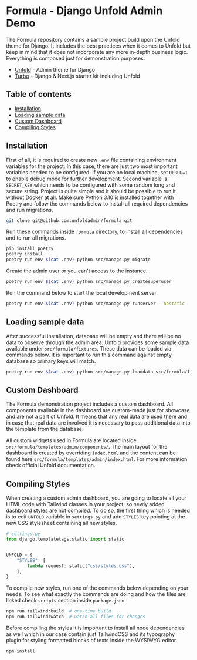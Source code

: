 # Formula - Django Unfold Admin Demo <!-- omit from toc -->

The Formula repository contains a sample project build upon the Unfold theme for Django. It includes the best practices when it comes to Unfold but keep in mind that it does not incorporate any more in-depth business logic. Everything is composed just for demonstration purposes.

- [Unfold](https://github.com/unfoldadmin/django-unfold) - Admin theme for Django
- [Turbo](https://github.com/unfoldadmin/turbo) - Django & Next.js starter kit including Unfold

## Table of contents <!-- omit from toc -->

- [Installation](#installation)
- [Loading sample data](#loading-sample-data)
- [Custom Dashboard](#custom-dashboard)
- [Compiling Styles](#compiling-styles)

## Installation

First of all, it is required to create new `.env` file containing environment variables for the project. In this case, there are just two most important variables needed to be configured. If you are on local machine, set `DEBUG=1` to enable debug mode for further development. Second variable is `SECRET_KEY` which needs to be configured with some random long and secure string. Project is quite simple and it should be possible to run it without Docker at all. Make sure Python 3.10 is installed together with Poetry and follow the commands below to install all required dependencies and run migrations.

```bash
git clone git@github.com:unfoldadmin/formula.git
```

Run these commands inside `formula` directory, to install all dependencies and to run all migrations.

```bash
pip install poetry
poetry install
poetry run env $(cat .env) python src/manage.py migrate
```

Create the admin user or you can't access to the instance.

```bash
poetry run env $(cat .env) python src/manage.py createsuperuser
```

Run the command below to start the local development server.

```bash
poetry run env $(cat .env) python src/manage.py runserver --nostatic
```

## Loading sample data

After successful installation, database will be empty and there will be no data to observe through the admin area. Unfold provides some sample data available under `src/formula/fixtures`. These data can be loaded via commands below. It is important to run this command against empty database so primary keys will match.

```bash
poetry run env $(cat .env) python src/manage.py loaddata src/formula/fixtures/*
```

## Custom Dashboard

The Formula demonstration project includes a custom dashboard. All components available in the dashboard are custom-made just for showcase and are not a part of Unfold. It means that any real data are used there and in case that real data are involved it is necessary to pass additional data into the template from the database.

All custom widgets used in Formula are located inside `src/formula/templates/admin/components/`. The main layout for the dashboard is created by overriding `index.html` and the content can be found here `src/formula/templates/admin/index.html`. For more information check official Unfold documentation.

## Compiling Styles

When creating a custom admin dashboard, you are going to locate all your HTML code with Tailwind classes in your project, so newly added dashboard styles are not compiled. To do so, the first thing which is needed is to edit `UNFOLD` variable in `settings.py` and add `STYLES` key pointing at the new CSS stylesheet containing all new styles.

```python
# settings.py
from django.templatetags.static import static


UNFOLD = {
    "STYLES": [
        lambda request: static("css/styles.css"),
    ],
}
```

To compile new styles, run one of the commands below depending on your needs. To see what exactly the commands are doing and how the files are linked check `scripts` section inside `package.json`.

```bash
npm run tailwind:build  # one-time build
npm run tailwind:watch  # watch all files for changes
```

Before compiling the styles it is important to install all node dependencies as well which in our case contain just TailwindCSS and its typography plugin for styling formatted blocks of texts inside the WYSIWYG editor.

```bash
npm install
```
